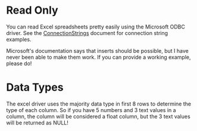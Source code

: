 # Read Only #

You can read Excel spreadsheets pretty easily using the Microsoft ODBC driver.  See the [ConnectionStrings](ConnectionStrings.md) document for connection string examples.

Microsoft's documentation says that inserts should be possible, but I have never been able to make them work.  If you can provide a working example, please do!

# Data Types #

The excel driver uses the majority data type in first 8 rows to determine the type of each column.  So if you have 5 numbers and 3 text values in a column, the column will be considered a float column, but the 3 text values will be returned as NULL!